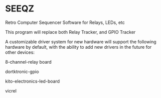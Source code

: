 # SEEQZ 

Retro Computer Sequencer Software for Relays, LEDs, etc

This program will replace both Relay Tracker, and GPIO Tracker

A customizable driver system for new hardware will support the following hardware by default, with the ability to add new drivers in the future for other devices:

8-channel-relay board

dortktronic-gpio

kito-electronics-led-board

vicrel




